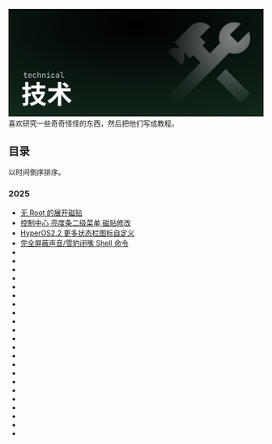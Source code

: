 ![Header](../../public/header_pic/技术.svg)
喜欢研究一些奇奇怪怪的东西，然后把他们写成教程。

## 目录
以时间倒序排序。

### 2025
- [无 Root 的展开磁贴](./2025/expand_qs_tiles.md)
- [控制中心 亮度条二级菜单 磁贴修改](./2025/brightness_slider_mod.md)
- [HyperOS2.2 更多状态栏图标自定义](./2025/statusbar_icon_mod_hyper200.md)
- [完全屏蔽声音/雪豹闭嘴 Shell 命令](./2025/mute_af.md)
- []()
- []()
- []()
- []()
- []()
- []()
- []()
- []()
- []()
- []()
- []()
- []()
- []()
- []()
- []()
- []()
- []()
- []()
- []()
- []()
- []()
- []()